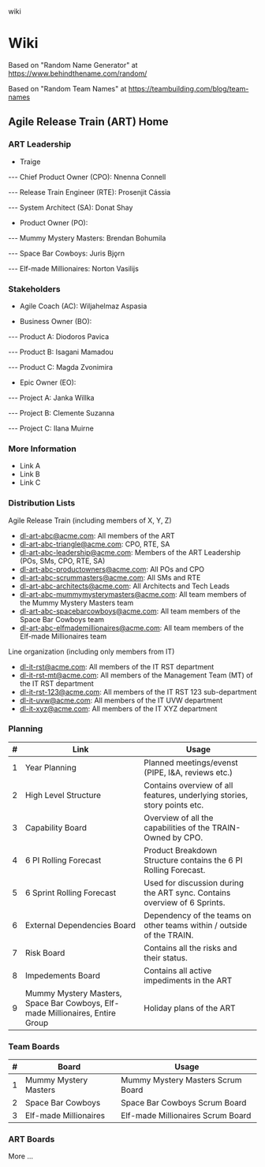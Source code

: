 wiki
# Wiki

Based on "Random Name Generator" at https://www.behindthename.com/random/

Based on "Random Team Names" at https://teambuilding.com/blog/team-names

## Agile Release Train (ART) Home

### ART Leadership

- Traige
  
--- Chief Product Owner (CPO): Nnenna Connell

--- Release Train Engineer (RTE):  Prosenjit Cássia

--- System Architect (SA): Donat Shay

- Product Owner (PO):
  
--- Mummy Mystery Masters: Brendan Bohumila

--- Space Bar Cowboys: Juris Bjǫrn

--- Elf-made Millionaires: Norton Vasilijs

### Stakeholders

- Agile Coach (AC): Wiljahelmaz Aspasia

- Business Owner (BO):
  
--- Product A: Diodoros Pavica
  
--- Product B: Isagani Mamadou

--- Product C: Magda Zvonimira

- Epic Owner (EO):
  
--- Project A: Janka Willka
  
--- Project B: Clemente Suzanna

--- Project C: Ilana Muirne

### More Information

- Link A
- Link B
- Link C

### Distribution Lists

Agile Release Train (including members of X, Y, Z)

- dl-art-abc@acme.com: All members of the ART
- dl-art-abc-triangle@acme.com: CPO, RTE, SA
- dl-art-abc-leadership@acme.com: Members of the ART Leadership (POs, SMs, CPO, RTE, SA)
- dl-art-abc-productowners@acme.com: All POs and CPO
- dl-art-abc-scrummasters@acme.com: All SMs and RTE
- dl-art-abc-architects@acme.com: All Architects and Tech Leads
- dl-art-abc-mummymysterymasters@acme.com: All team members of the Mummy Mystery Masters team
- dl-art-abc-spacebarcowboys@acme.com: All team members of the Space Bar Cowboys team
- dl-art-abc-elfmademillionaires@acme.com: All team members of the Elf-made Millionaires team

Line organization (including only members from IT)

- dl-it-rst@acme.com: All members of the IT RST department
- dl-it-rst-mt@acme.com: All members of the Management Team (MT) of the IT RST department
- dl-it-rst-123@acme.com: All members of the IT RST 123 sub-department
- dl-it-uvw@acme.com: All members of the IT UVW department
- dl-it-xyz@acme.com: All members of the IT XYZ department

### Planning

| # | Link | Usage |
| -- | -- | -- |
| 1 | Year Planning | Planned meetings/evenst (PIPE, I&A, reviews etc.) |
| 2 | High Level Structure | Contains overview of all features, underlying stories, story points etc. |
| 3 | Capability Board | Overview of all the capabilities of the TRAIN-Owned by CPO. |
| 4 | 6 PI Rolling Forecast | Product Breakdown Structure contains the 6 PI Rolling Forecast. |
| 5 | 6 Sprint Rolling Forecast | Used for discussion during the ART sync. Contains overview of 6 Sprints. |
| 6 | External Dependencies Board | Dependency of the teams on other teams within / outside of the TRAIN. |
| 7 | Risk Board | Contains all the risks and their status. |
| 8 | Impedements Board | Contains all active impediments in the ART |
| 9 | Mummy Mystery Masters, Space Bar Cowboys, Elf-made Millionaires, Entire Group | Holiday plans of the ART |

### Team Boards

| # | Board | Usage |
| -- | -- | -- |
| 1 | Mummy Mystery Masters | Mummy Mystery Masters Scrum Board |
| 2 | Space Bar Cowboys | Space Bar Cowboys Scrum Board |
| 3 | Elf-made Millionaires | Elf-made Millionaires Scrum Board |

### ART Boards




More ...
